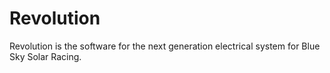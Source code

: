 # Revolution
Revolution is the software for the next generation electrical system for Blue Sky Solar Racing.
